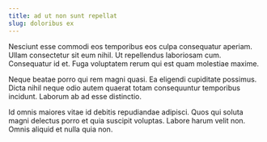```yaml
---
title: ad ut non sunt repellat
slug: doloribus ex
---
```


Nesciunt esse commodi eos temporibus eos culpa consequatur aperiam. Ullam consectetur sit eum nihil. Ut repellendus laboriosam cum. Consequatur id et. Fuga voluptatem rerum qui est quam molestiae maxime.

Neque beatae porro qui rem magni quasi. Ea eligendi cupiditate possimus. Dicta nihil neque odio autem quaerat totam consequuntur temporibus incidunt. Laborum ab ad esse distinctio.

Id omnis maiores vitae id debitis repudiandae adipisci. Quos qui soluta magni delectus porro et quia suscipit voluptas. Labore harum velit non. Omnis aliquid et nulla quia non.
